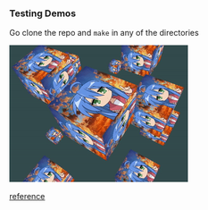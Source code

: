 ### Testing Demos
Go clone the repo and ```make``` in any of the directories

![](https://github.com/emoney17/opengl/blob/master/demo/output.gif)

[reference](https://learnopengl.com/)
